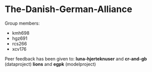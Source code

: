 # The-Danish-German-Alliance

Group members: 
* kmh698
* hgz691
* rcs266
* xcv176

Peer feedback has been given to:
**luna-hjerteknuser** and **cr-and-gb** (dataproject)
**lions** and **egpk** (modelproject)

